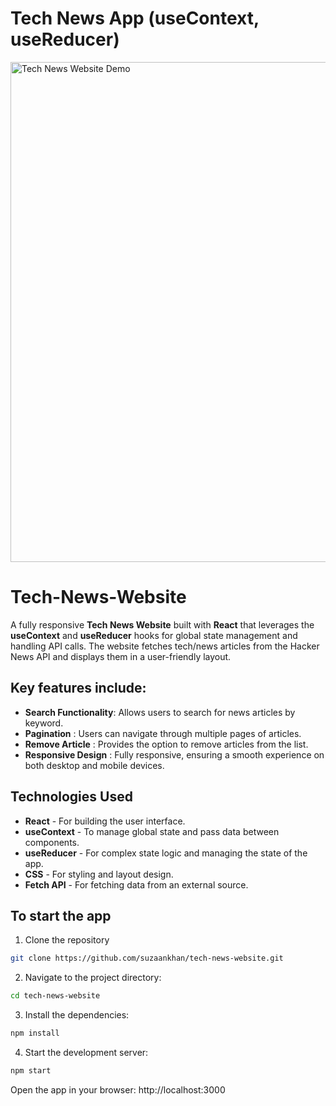 # Tech News App (useContext, useReducer)
<img src="./assets/newsapp.gif" width="800" alt="Tech News Website Demo" />

# Tech-News-Website
A fully responsive **Tech News Website** built with **React** that leverages the **useContext** and **useReducer** hooks for global state management and handling API calls. The website fetches tech/news articles from the Hacker News API and displays them in a user-friendly layout.

## Key features include:
- **Search Functionality**: Allows users to search for news articles by keyword.
- **Pagination** : Users can navigate through multiple pages of articles.
- **Remove Article** : Provides the option to remove articles from the list.
- **Responsive Design** : Fully responsive, ensuring a smooth experience on both desktop and mobile devices.

## Technologies Used

- **React** - For building the user interface.
- **useContext** - To manage global state and pass data between components.
- **useReducer** - For complex state logic and managing the state of the app.
- **CSS** - For styling and layout design.
- **Fetch API** - For fetching data from an external source.

## To start the app
1. Clone the repository
```bash
git clone https://github.com/suzaankhan/tech-news-website.git
```
2. Navigate to the project directory:
```bash
cd tech-news-website
```
3. Install the dependencies:
```bash
npm install
```
4. Start the development server:
```bash
npm start
```
Open the app in your browser: http://localhost:3000
